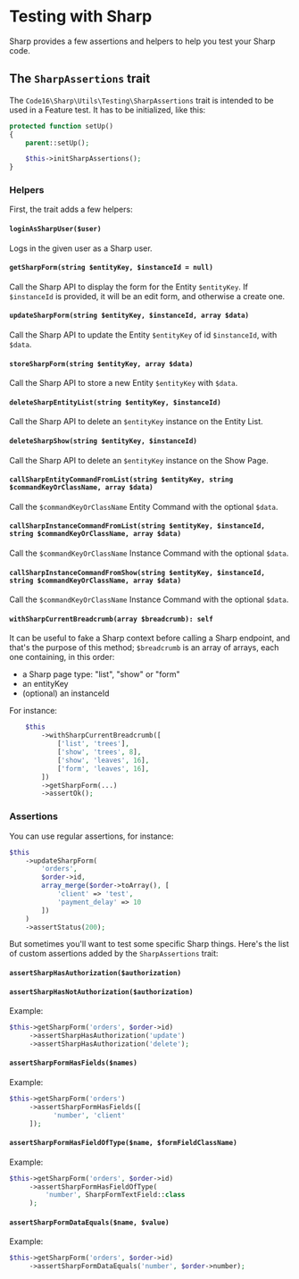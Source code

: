 # Testing with Sharp

Sharp provides a few assertions and helpers to help you test your Sharp code.

## The `SharpAssertions` trait

The `Code16\Sharp\Utils\Testing\SharpAssertions` trait is intended to be used in a Feature test. It has to be initialized, like this:

```php
protected function setUp()
{
    parent::setUp();

    $this->initSharpAssertions();
}
```

### Helpers

First, the trait adds a few helpers:


#### `loginAsSharpUser($user)`

Logs in the given user as a Sharp user.


#### `getSharpForm(string $entityKey, $instanceId = null)`

Call the Sharp API to display the form for the Entity `$entityKey`. If `$instanceId` is provided, it will be an edit form, and otherwise a create one.


#### `updateSharpForm(string $entityKey, $instanceId, array $data)`

Call the Sharp API to update the Entity `$entityKey` of id `$instanceId`, with `$data`.


#### `storeSharpForm(string $entityKey, array $data)`

Call the Sharp API to store a new Entity `$entityKey` with `$data`.

#### `deleteSharpEntityList(string $entityKey, $instanceId)`

Call the Sharp API to delete an `$entityKey` instance on the Entity List.

#### `deleteSharpShow(string $entityKey, $instanceId)`

Call the Sharp API to delete an `$entityKey` instance on the Show Page.

#### `callSharpEntityCommandFromList(string $entityKey, string $commandKeyOrClassName, array $data)`

Call the `$commandKeyOrClassName` Entity Command with the optional `$data`.

#### `callSharpInstanceCommandFromList(string $entityKey, $instanceId, string $commandKeyOrClassName, array $data)`

Call the `$commandKeyOrClassName` Instance Command with the optional `$data`.

#### `callSharpInstanceCommandFromShow(string $entityKey, $instanceId, string $commandKeyOrClassName, array $data)`

Call the `$commandKeyOrClassName` Instance Command with the optional `$data`.

#### `withSharpCurrentBreadcrumb(array $breadcrumb): self`

It can be useful to fake a Sharp context before calling a Sharp endpoint, and that's the purpose of this method;  `$breadcrumb` is an array of arrays, each one containing, in this order:
 - a Sharp page type: "list", "show" or "form"
- an entityKey
- (optional) an instanceId

For instance:

```php
    $this
        ->withSharpCurrentBreadcrumb([
            ['list', 'trees'],
            ['show', 'trees', 8],
            ['show', 'leaves', 16],
            ['form', 'leaves', 16],
        ])
        ->getSharpForm(...)
        ->assertOk();
```

### Assertions

You can use regular assertions, for instance:

```php
$this
    ->updateSharpForm(
        'orders',
        $order->id,
        array_merge($order->toArray(), [
            'client' => 'test',
            'payment_delay' => 10
        ])
    )
    ->assertStatus(200);
```

But sometimes you'll want to test some specific Sharp things. Here's the list of custom assertions added by the `SharpAssertions` trait:

#### `assertSharpHasAuthorization($authorization)`
#### `assertSharpHasNotAuthorization($authorization)`

Example:

```php
$this->getSharpForm('orders', $order->id)
     ->assertSharpHasAuthorization('update')
     ->assertSharpHasAuthorization('delete');
```

#### `assertSharpFormHasFields($names)`

Example:

```php
$this->getSharpForm('orders')
     ->assertSharpFormHasFields([
           'number', 'client'
     ]);
```

#### `assertSharpFormHasFieldOfType($name, $formFieldClassName)`

Example:

```php
$this->getSharpForm('orders', $order->id)
     ->assertSharpFormHasFieldOfType(
         'number', SharpFormTextField::class
     );
```

#### `assertSharpFormDataEquals($name, $value)`

Example:

```php
$this->getSharpForm('orders', $order->id)
     ->assertSharpFormDataEquals('number', $order->number);
```